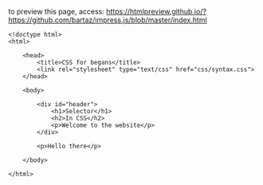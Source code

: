 
to preview this page, access: https://htmlpreview.github.io/?https://github.com/bartaz/impress.js/blob/master/index.html

```
<!doctype html>
<html>

    <head>
        <title>CSS for begans</title>
        <link rel="stylesheet" type="text/css" href="css/syntax.css">
    </head>
    
    <body>
    
        <div id="header">
            <h1>Selector</h1>
            <h2>In CSS</h2>
            <p>Welcome to the website</p>
        </div>
        
        <p>Hello there</p>

    </body>

</html>

```

